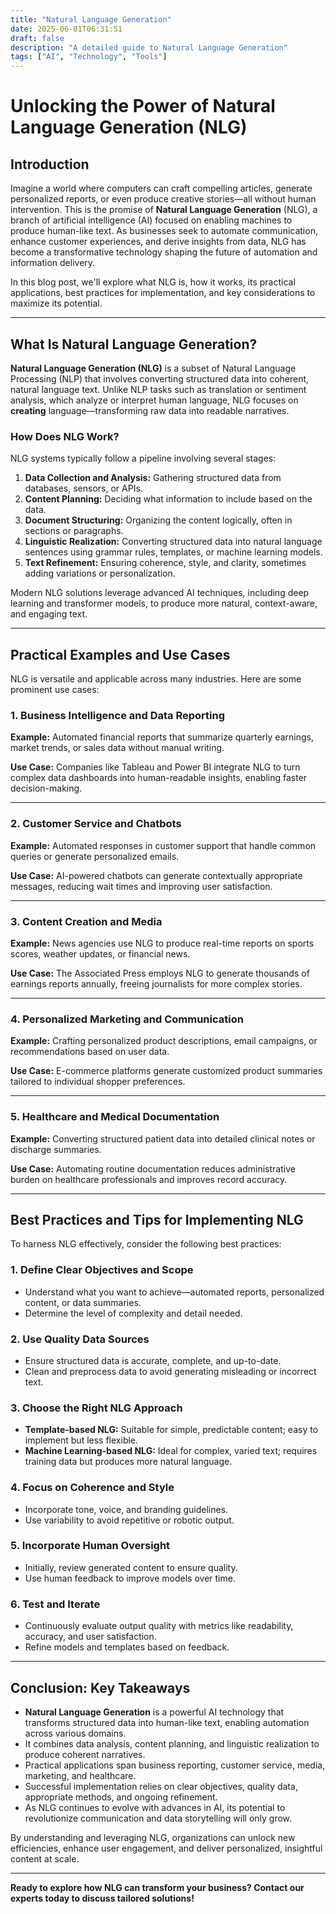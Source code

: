 ```yaml
---
title: "Natural Language Generation"
date: 2025-06-01T06:31:51
draft: false
description: "A detailed guide to Natural Language Generation"
tags: ["AI", "Technology", "Tools"]
---
```


# Unlocking the Power of Natural Language Generation (NLG)

## Introduction

Imagine a world where computers can craft compelling articles, generate personalized reports, or even produce creative stories—all without human intervention. This is the promise of **Natural Language Generation** (NLG), a branch of artificial intelligence (AI) focused on enabling machines to produce human-like text. As businesses seek to automate communication, enhance customer experiences, and derive insights from data, NLG has become a transformative technology shaping the future of automation and information delivery.

In this blog post, we'll explore what NLG is, how it works, its practical applications, best practices for implementation, and key considerations to maximize its potential.

---

## What Is Natural Language Generation?

**Natural Language Generation (NLG)** is a subset of Natural Language Processing (NLP) that involves converting structured data into coherent, natural language text. Unlike NLP tasks such as translation or sentiment analysis, which analyze or interpret human language, NLG focuses on **creating** language—transforming raw data into readable narratives.

### How Does NLG Work?

NLG systems typically follow a pipeline involving several stages:

1. **Data Collection and Analysis:** Gathering structured data from databases, sensors, or APIs.
2. **Content Planning:** Deciding what information to include based on the data.
3. **Document Structuring:** Organizing the content logically, often in sections or paragraphs.
4. **Linguistic Realization:** Converting structured data into natural language sentences using grammar rules, templates, or machine learning models.
5. **Text Refinement:** Ensuring coherence, style, and clarity, sometimes adding variations or personalization.

Modern NLG solutions leverage advanced AI techniques, including deep learning and transformer models, to produce more natural, context-aware, and engaging text.

---

## Practical Examples and Use Cases

NLG is versatile and applicable across many industries. Here are some prominent use cases:

### 1. Business Intelligence and Data Reporting

**Example:** Automated financial reports that summarize quarterly earnings, market trends, or sales data without manual writing.

**Use Case:** Companies like Tableau and Power BI integrate NLG to turn complex data dashboards into human-readable insights, enabling faster decision-making.

---

### 2. Customer Service and Chatbots

**Example:** Automated responses in customer support that handle common queries or generate personalized emails.

**Use Case:** AI-powered chatbots can generate contextually appropriate messages, reducing wait times and improving user satisfaction.

---

### 3. Content Creation and Media

**Example:** News agencies use NLG to produce real-time reports on sports scores, weather updates, or financial news.

**Use Case:** The Associated Press employs NLG to generate thousands of earnings reports annually, freeing journalists for more complex stories.

---

### 4. Personalized Marketing and Communication

**Example:** Crafting personalized product descriptions, email campaigns, or recommendations based on user data.

**Use Case:** E-commerce platforms generate customized product summaries tailored to individual shopper preferences.

---

### 5. Healthcare and Medical Documentation

**Example:** Converting structured patient data into detailed clinical notes or discharge summaries.

**Use Case:** Automating routine documentation reduces administrative burden on healthcare professionals and improves record accuracy.

---

## Best Practices and Tips for Implementing NLG

To harness NLG effectively, consider the following best practices:

### 1. Define Clear Objectives and Scope

- Understand what you want to achieve—automated reports, personalized content, or data summaries.
- Determine the level of complexity and detail needed.

### 2. Use Quality Data Sources

- Ensure structured data is accurate, complete, and up-to-date.
- Clean and preprocess data to avoid generating misleading or incorrect text.

### 3. Choose the Right NLG Approach

- **Template-based NLG:** Suitable for simple, predictable content; easy to implement but less flexible.
- **Machine Learning-based NLG:** Ideal for complex, varied text; requires training data but produces more natural language.

### 4. Focus on Coherence and Style

- Incorporate tone, voice, and branding guidelines.
- Use variability to avoid repetitive or robotic output.

### 5. Incorporate Human Oversight

- Initially, review generated content to ensure quality.
- Use human feedback to improve models over time.

### 6. Test and Iterate

- Continuously evaluate output quality with metrics like readability, accuracy, and user satisfaction.
- Refine models and templates based on feedback.

---

## Conclusion: Key Takeaways

- **Natural Language Generation** is a powerful AI technology that transforms structured data into human-like text, enabling automation across various domains.
- It combines data analysis, content planning, and linguistic realization to produce coherent narratives.
- Practical applications span business reporting, customer service, media, marketing, and healthcare.
- Successful implementation relies on clear objectives, quality data, appropriate methods, and ongoing refinement.
- As NLG continues to evolve with advances in AI, its potential to revolutionize communication and data storytelling will only grow.

By understanding and leveraging NLG, organizations can unlock new efficiencies, enhance user engagement, and deliver personalized, insightful content at scale.

---

**Ready to explore how NLG can transform your business? Contact our experts today to discuss tailored solutions!**